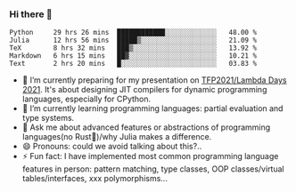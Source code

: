 
### Hi there 👋

<!--START_SECTION:waka-->
```text
Python     29 hrs 26 mins  ████████████░░░░░░░░░░░░░   48.00 % 
Julia      12 hrs 56 mins  █████▒░░░░░░░░░░░░░░░░░░░   21.09 % 
TeX        8 hrs 32 mins   ███▒░░░░░░░░░░░░░░░░░░░░░   13.92 % 
Markdown   6 hrs 15 mins   ██▓░░░░░░░░░░░░░░░░░░░░░░   10.21 % 
Text       2 hrs 20 mins   █░░░░░░░░░░░░░░░░░░░░░░░░   03.83 % 
```
<!--END_SECTION:waka-->

- 🔭 I’m currently preparing for my presentation on [TFP2021/Lambda Days 2021](https://www.lambdadays.org/lambdadays2021). It's about designing JIT compilers for dynamic programming languages, especially for CPython.
- 🌱 I’m currently learning programming languages: partial evaluation and type systems.
- 💬 Ask me about advanced features or abstractions of programming languages(no Rust🤔)/why Julia makes a difference.
- 😄 Pronouns: could we avoid talking about this?..
- ⚡ Fun fact: I have implemented most common programming language features in person: pattern matching, type classes, OOP classes/virtual tables/interfaces, xxx polymorphisms...

<!--
**thautwarm/thautwarm** is a ✨ _special_ ✨ repository because its `README.md` (this file) appears on your GitHub profile.

Here are some ideas to get you started:

- 🔭 I’m currently working on ...
- 🌱 I’m currently learning ...
- 👯 I’m looking to collaborate on ...
- 🤔 I’m looking for help with ...
- 💬 Ask me about ...
- 📫 How to reach me: ...
- 😄 Pronouns: ...
- ⚡ Fun fact: ...
-->
